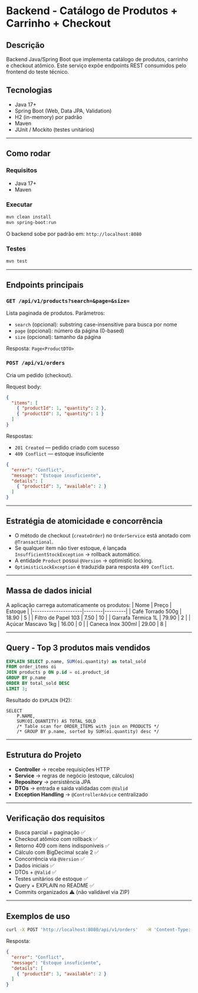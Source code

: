 # Backend - Catálogo de Produtos + Carrinho + Checkout

## Descrição
Backend Java/Spring Boot que implementa catálogo de produtos, carrinho e checkout atômico. Este serviço expõe endpoints REST consumidos pelo frontend do teste técnico.

## Tecnologias
- Java 17+
- Spring Boot (Web, Data JPA, Validation)
- H2 (in-memory) por padrão
- Maven
- JUnit / Mockito (testes unitários)

---

## Como rodar

### Requisitos
- Java 17+
- Maven

### Executar
```bash
mvn clean install
mvn spring-boot:run
```
O backend sobe por padrão em: `http://localhost:8080`

### Testes
```bash
mvn test
```

---

## Endpoints principais

### `GET /api/v1/products?search=&page=&size=`
Lista paginada de produtos. Parâmetros:
- `search` (opcional): substring case-insensitive para busca por nome
- `page` (opcional): número da página (0-based)
- `size` (opcional): tamanho da página

Resposta: `Page<ProductDTO>`

### `POST /api/v1/orders`
Cria um pedido (checkout).

Request body:
```json
{
  "items": [
    { "productId": 1, "quantity": 2 },
    { "productId": 3, "quantity": 1 }
  ]
}
```

Respostas:
- `201 Created` — pedido criado com sucesso
- `409 Conflict` — estoque insuficiente
```json
{
  "error": "Conflict",
  "message": "Estoque insuficiente",
  "details": [
    { "productId": 3, "available": 2 }
  ]
}
```

---

## Estratégia de atomicidade e concorrência
- O método de checkout (`createOrder`) no `OrderService` está anotado com `@Transactional`.  
- Se qualquer item não tiver estoque, é lançada `InsufficientStockException` → rollback automático.  
- A entidade `Product` possui `@Version` → optimistic locking.  
- `OptimisticLockException` é traduzida para resposta `409 Conflict`.

---

## Massa de dados inicial
A aplicação carrega automaticamente os produtos:
| Nome                | Preço  | Estoque |
|---------------------|--------|---------|
| Café Torrado 500g   | 18.90  | 5       |
| Filtro de Papel 103 | 7.50   | 10      |
| Garrafa Térmica 1L  | 79.90  | 2       |
| Açúcar Mascavo 1kg  | 16.00  | 0       |
| Caneca Inox 300ml   | 29.00  | 8       |

---

## Query - Top 3 produtos mais vendidos
```sql
EXPLAIN SELECT p.name, SUM(oi.quantity) as total_sold
FROM order_items oi
JOIN products p ON p.id = oi.product_id
GROUP BY p.name
ORDER BY total_sold DESC
LIMIT 3;
```

Resultado do `EXPLAIN` (H2):
```
SELECT
    P.NAME,
    SUM(OI.QUANTITY) AS TOTAL_SOLD
    /* Table scan for ORDER_ITEMS with join on PRODUCTS */
    /* GROUP BY p.name, sorted by SUM(oi.quantity) desc */
```

---

## Estrutura do Projeto
- **Controller** → recebe requisições HTTP
- **Service** → regras de negócio (estoque, cálculos)
- **Repository** → persistência JPA
- **DTOs** → entrada e saída validadas com `@Valid`
- **Exception Handling** → `@ControllerAdvice` centralizado

---

## Verificação dos requisitos
- Busca parcial + paginação ✅  
- Checkout atômico com rollback ✅  
- Retorno 409 com itens indisponíveis ✅  
- Cálculo com BigDecimal scale 2 ✅  
- Concorrência via `@Version` ✅  
- Dados iniciais ✅  
- DTOs + `@Valid` ✅  
- Testes unitários de estoque ✅  
- Query + EXPLAIN no README ✅  
- Commits organizados ⚠️ (não validável via ZIP)

---

## Exemplos de uso
```bash
curl -X POST 'http://localhost:8080/api/v1/orders'   -H 'Content-Type: application/json'   --data-raw '{"items":[{"productId":2,"quantity":3},{"productId":3,"quantity":3}]}'
```
Resposta:
```json
{
  "error": "Conflict",
  "message": "Estoque insuficiente",
  "details": [
    { "productId": 3, "available": 2 }
  ]
}
```
